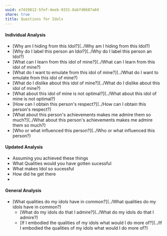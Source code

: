 ```yaml
---
uuid: e7d19812-5fef-4eeb-9331-8abfd0687a04
share: true
title: Questions for Idols
---
```

#### Individual Analysis

* [Why am I hiding from this Idol?](../Why am I hiding from this Idol?)
* [Why do I label this person an Idol?](../Why do I label this person an Idol?)
* [What can I learn from this idol of mine?](../What can I learn from this idol of mine?)
* [What do I want to emulate from this idol of mine?](../What do I want to emulate from this idol of mine?)
* [What do I dislike about this idol of mine?](../What do I dislike about this idol of mine?)
* [What about this idol of mine is not optimal?](../What about this idol of mine is not optimal?)
* [How can I obtain this person's respect?](../How can I obtain this person's respect?)
* [What about this person's achievements makes me admire them so much?](../What about this person's achievements makes me admire them so much?)
* [Who or what influenced this person?](../Who or what influenced this person?)

#### Updated Analysis

* Assuming you achieved these things
* What Qualities would you have gotten sucessful
* What makes Idol so sucessful
* How did he get there
* 
#### General Analysis

* [What qualities do my idols have in common?](../What qualities do my idols have in common?)
	* [What do my idols do that I admire?](../What do my idols do that I admire?)
	* [If I embodied the qualities of my idols what would I do more of?](../If I embodied the qualities of my idols what would I do more of?)